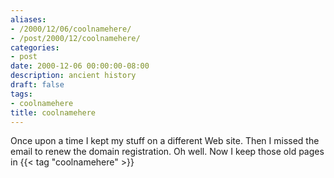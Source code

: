 ```yaml
---
aliases:
- /2000/12/06/coolnamehere/
- /post/2000/12/coolnamehere/
categories:
- post
date: 2000-12-06 00:00:00-08:00
description: ancient history
draft: false
tags:
- coolnamehere
title: coolnamehere
---
```


Once upon a time I kept my stuff on a different Web site. Then I missed the
email to renew the domain registration. Oh well. Now I keep those old pages in
{{< tag "coolnamehere" >}}